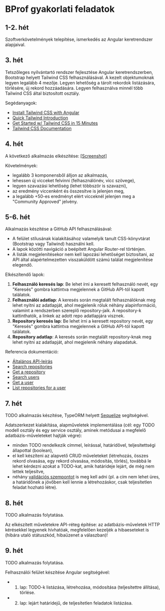 # BProf gyakorlati feladatok

## 1-2. hét
Szoftverkövetelmények telepítése, ismerkedés az Angular keretrendszer alapjaival.

## 3. hét
Tetszőleges nyilvántartó rendszer fejlesztése Angular keretrendszerben, Bootstrap helyett Tailwind CSS felhasználásával. A kezelt objektumoknak legyen legalább 4 mezője. Legyen lehetőség a tárolt rekordok listázására, törlésére, új rekord hozzáadására. Legyen felhasználva minnél több Tailwind CSS által biztosított osztály.

Segédanyagok:
- [Install Tailwind CSS with Angular](https://tailwindcss.com/docs/guides/angular)
- [Quick Tailwind Introduction](https://www.better.dev/quick-tailwind-introduction)
- [Get Started w/ Tailwind CSS in 15 Minutes](https://www.youtube.com/watch?v=6zIuAyLZPH0)
- [Tailwind CSS Documentation](https://tailwindcss.com/docs/installation)

## 4. hét 
A következő alkalmazás elkészítése: [[Screenshot]](assets/images/component-interaction-jokes-list.png)

Követelmények:
- legalább 3 komponensből álljon az alkalmazás,
- lehessen új vicceket felvinni (felhasználónév, vicc szövege),
- legyen szavazási lehetőség (lehet többször is szavazni),
- az eredmény viccenként és összesítve is jelenjen meg,
- a legalább +50-es eredményt elért vicceknél jelenjen meg a "Community Approved" jelvény.

## 5-6. hét
Alkalmazás készítése a GitHub API felhasználásával:
- A felület stílusának kialakításához valamelyik tanult CSS-könyvtárat (Bootstrap vagy Tailwind) használni kell.
- A lapok közötti navigáció a beépített Angular Router-rel történjen.
- A listák megjelenítésekor nem kell lapozási lehetőséget biztosítani, az API által alapértelmezetten visszaküldött számú találat megjelenítése elegendő.

Elkészítendő lapok:
1) **Felhasználó keresés lap**: Be lehet írni a keresett felhasználó nevét, egy "Keresés" gombra kattintva megjelennek a GitHub API-tól kapott találatok.
2) **Felhasználói adatlap**: A keresés során megtalált felhasználóknak meg lehet nyitni az adatlapját, ahol megjelenik róluk néhány alapinformáció, valamint a rendszerben szereplő repository-jaik. A repository-k kattinthatók, a linkek az adott repo adatlapjára visznek.
3) **Repository keresés lap**: Be lehet írni a keresett repository nevét, egy "Keresés" gombra kattintva megjelennek a GitHub API-tól kapott találatok.
4) **Repository adatlap**: A keresés során megtalált repository-knak meg lehet nyitni az adatlapját, ahol megjelenik néhány alapadatuk.

Referencia dokumentáció:
- [Általános API-leírás](https://docs.github.com/en/rest/overview/resources-in-the-rest-api)
- [Search repositories](https://docs.github.com/en/rest/reference/search#search-repositories)
- [Get a repository](https://docs.github.com/en/rest/reference/repos#get-a-repository)
- [Search users](https://docs.github.com/en/rest/reference/search#search-users)
- [Get a user](https://docs.github.com/en/rest/reference/users#get-a-user)
- [List repositories for a user](https://docs.github.com/en/rest/reference/repos#list-repositories-for-a-user)

## 7. hét
TODO alkalmazás készítése, TypeORM helyett [Sequelize](https://sequelize.org/v6/index.html) segítségével.

Adatszerkezet kialakítása, alapműveletek implementálása (cél: egy TODO modell osztály és egy service osztály, aminek metódusai a megfelelő adatbázis-műveleteket hajtják végre):
   - minden TODO rendelkezik címmel, leírással, határidővel, teljesítettségi állapottal (boolean),
   - el kell készíteni az alapvető CRUD műveleteket (létrehozás, összes rekord olvasása, egy rekord olvasása, módosítás, törlés), továbbá le lehet kérdezni azokat a TODO-kat, amik határideje lejárt, de még nem lettek teljesítve,
   - néhány [validációs szempontot](https://sequelize.org/v6/manual/validations-and-constraints.html) is meg kell adni (pl. a cím nem lehet üres, a határidőnek a jövőben kell lennie a létrehozáskor, csak teljesítetlen feladat hozható létre).

## 8. hét
TODO alkalmazás folytatása. 

Az elkészített műveletekre API-réteg építése: az adatbázis-műveletek HTTP kérésekkel legyenek hívhatóak, megfelelően kezeljék a hibaeseteket is (hibára utaló státuszkód, hibaüzenet a válaszban)!

## 9. hét
TODO alkalmazás folytatása.

Felhasználói felület készítése Angular segítségével:
   - 1. lap: TODO-k listázása, létrehozása, módosítása (teljesítettre állítása), törlése.
   - 2. lap: lejárt határidejű, de teljesítetlen feladatok listázása.
